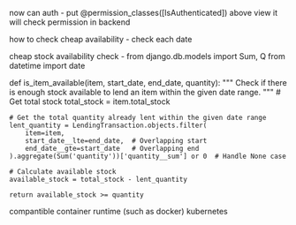 now can auth - put @permission_classes([IsAuthenticated]) above view it will check permission in backend

how to check cheap availability -
check each date

cheap stock availability check -
from django.db.models import Sum, Q
from datetime import date

def is_item_available(item, start_date, end_date, quantity):
"""
Check if there is enough stock available to lend an item within the given date range.
""" # Get total stock
total_stock = item.total_stock

    # Get the total quantity already lent within the given date range
    lent_quantity = LendingTransaction.objects.filter(
        item=item,
        start_date__lte=end_date,  # Overlapping start
        end_date__gte=start_date   # Overlapping end
    ).aggregate(Sum('quantity'))['quantity__sum'] or 0  # Handle None case

    # Calculate available stock
    available_stock = total_stock - lent_quantity

    return available_stock >= quantity

compantible container runtime (such as docker)
kubernetes
